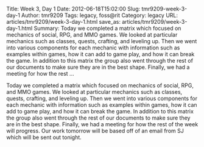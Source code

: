 Title: Week 3, Day 1
Date: 2012-06-18T15:02:00
Slug: tmr9209-week-3-day-1
Author: tmr9209
Tags: legacy, foss@rit
Category: legacy
URL: articles/tmr9209/week-3-day-1.html
save_as: articles/tmr9209/week-3-day-1.html
Summary: Today we completed a matrix which focused on mechanics of social, RPG, and MMO games. We looked at particular mechanics such as classes, quests, crafting, and leveling up. Then we went into various components for each mechanic with information such as examples within games, how it can add to game play, and how it can break the game. In addition to this matrix the group also went through the rest of our documents to make sure they are in the best shape. Finally, we had a meeting for how the rest  ... 

Today we completed a matrix which focused on mechanics of social, RPG, and MMO
games. We looked at particular mechanics such as classes, quests, crafting,
and leveling up. Then we went into various components for each mechanic with
information such as examples within games, how it can add to game play, and
how it can break the game. In addition to this matrix the group also went
through the rest of our documents to make sure they are in the best shape.
Finally, we had a meeting for how the rest of the week will progress. Our work
tomorrow will be based off of an email from SJ which will be sent out tonight.

